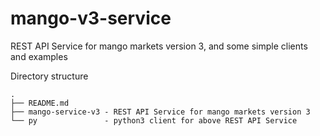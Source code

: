 # mango-v3-service 

REST API Service for mango  markets version 3, and some simple clients and examples

Directory structure
```
.
├── README.md
├── mango-service-v3 - REST API Service for mango markets version 3
└── py               - python3 client for above REST API Service
```
